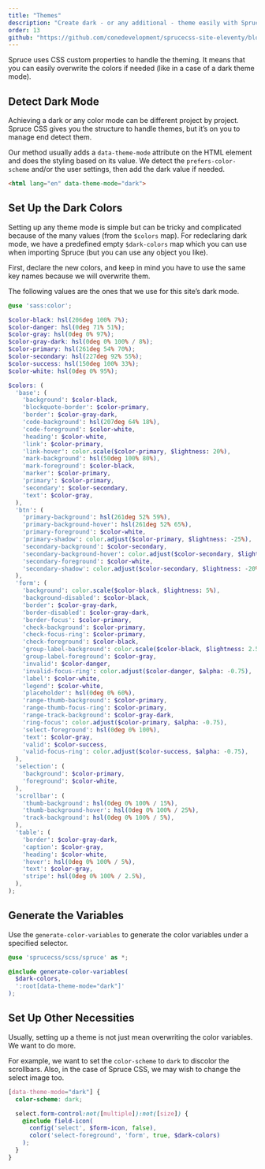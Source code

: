 ```yaml
---
title: "Themes"
description: "Create dark - or any additional - theme easily with Spruce CSS and custom CSS properties."
order: 13
github: "https://github.com/conedevelopment/sprucecss-site-eleventy/blob/main/src/docs/customization/themes.mdx"
---
```


<p class="lead">Spruce uses CSS custom properties to handle the theming. It means that you can easily overwrite the colors if needed (like in a case of a dark theme mode).</p>

## Detect Dark Mode

Achieving a dark or any color mode can be different project by project. Spruce CSS gives you the structure to handle themes, but it’s on you to manage end detect them.

Our method usually adds a `data-theme-mode` attribute on the HTML element and does the styling based on its value. We detect the `prefers-color-scheme` and/or the user settings, then add the dark value if needed.

```html
<html lang="en" data-theme-mode="dark">
```

## Set Up the Dark Colors

Setting up any theme mode is simple but can be tricky and complicated because of the many values (from the `$colors` map). For redeclaring dark mode, we have a predefined empty `$dark-colors` map which you can use when importing Spruce (but you can use any object you like).

First, declare the new colors, and keep in mind you have to use the same key names because we will overwrite them.

The following values are the ones that we use for this site’s dark mode.

```scss
@use 'sass:color';

$color-black: hsl(206deg 100% 7%);
$color-danger: hsl(0deg 71% 51%);
$color-gray: hsl(0deg 0% 97%);
$color-gray-dark: hsl(0deg 0% 100% / 8%);
$color-primary: hsl(261deg 54% 70%);
$color-secondary: hsl(227deg 92% 55%);
$color-success: hsl(150deg 100% 33%);
$color-white: hsl(0deg 0% 95%);

$colors: (
  'base': (
    'background': $color-black,
    'blockquote-border': $color-primary,
    'border': $color-gray-dark,
    'code-background': hsl(207deg 64% 18%),
    'code-foreground': $color-white,
    'heading': $color-white,
    'link': $color-primary,
    'link-hover': color.scale($color-primary, $lightness: 20%),
    'mark-background': hsl(50deg 100% 80%),
    'mark-foreground': $color-black,
    'marker': $color-primary,
    'primary': $color-primary,
    'secondary': $color-secondary,
    'text': $color-gray,
  ),
  'btn': (
    'primary-background': hsl(261deg 52% 59%),
    'primary-background-hover': hsl(261deg 52% 65%),
    'primary-foreground': $color-white,
    'primary-shadow': color.adjust($color-primary, $lightness: -25%),
    'secondary-background': $color-secondary,
    'secondary-background-hover': color.adjust($color-secondary, $lightness: 5%),
    'secondary-foreground': $color-white,
    'secondary-shadow': color.adjust($color-secondary, $lightness: -20%),
  ),
  'form': (
    'background': color.scale($color-black, $lightness: 5%),
    'background-disabled': $color-black,
    'border': $color-gray-dark,
    'border-disabled': $color-gray-dark,
    'border-focus': $color-primary,
    'check-background': $color-primary,
    'check-focus-ring': $color-primary,
    'check-foreground': $color-black,
    'group-label-background': color.scale($color-black, $lightness: 2.5%),
    'group-label-foreground': $color-gray,
    'invalid': $color-danger,
    'invalid-focus-ring': color.adjust($color-danger, $alpha: -0.75),
    'label': $color-white,
    'legend': $color-white,
    'placeholder': hsl(0deg 0% 60%),
    'range-thumb-background': $color-primary,
    'range-thumb-focus-ring': $color-primary,
    'range-track-background': $color-gray-dark,
    'ring-focus': color.adjust($color-primary, $alpha: -0.75),
    'select-foreground': hsl(0deg 0% 100%),
    'text': $color-gray,
    'valid': $color-success,
    'valid-focus-ring': color.adjust($color-success, $alpha: -0.75),
  ),
  'selection': (
    'background': $color-primary,
    'foreground': $color-white,
  ),
  'scrollbar': (
    'thumb-background': hsl(0deg 0% 100% / 15%),
    'thumb-background-hover': hsl(0deg 0% 100% / 25%),
    'track-background': hsl(0deg 0% 100% / 5%),
  ),
  'table': (
    'border': $color-gray-dark,
    'caption': $color-gray,
    'heading': $color-white,
    'hover': hsl(0deg 0% 100% / 5%),
    'text': $color-gray,
    'stripe': hsl(0deg 0% 100% / 2.5%),
  ),
);
```

## Generate the Variables

Use the `generate-color-variables` to generate the color variables under a specified selector.

```scss
@use 'sprucecss/scss/spruce' as *;

@include generate-color-variables(
  $dark-colors,
  ':root[data-theme-mode="dark"]'
);
```

## Set Up Other Necessities

Usually, setting up a theme is not just mean overwriting the color variables. We want to do more.

For example, we want to set the `color-scheme` to `dark` to discolor the scrollbars. Also, in the case of Spruce CSS, we may wish to change the select image too.

```scss
[data-theme-mode="dark"] {
  color-scheme: dark;

  select.form-control:not([multiple]):not([size]) {
    @include field-icon(
      config('select', $form-icon, false),
      color('select-foreground', 'form', true, $dark-colors)
    );
  }
}
```
